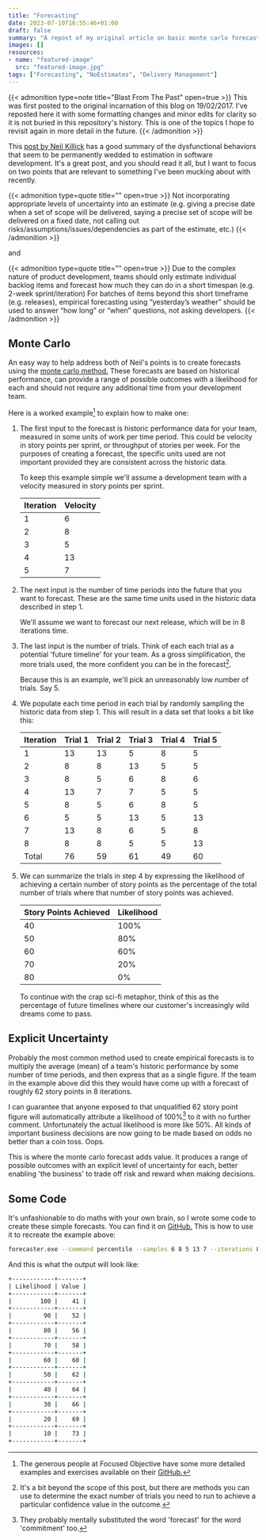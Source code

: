```yaml
---
title: "Forecasting"
date: 2023-07-10T16:55:46+01:00
draft: false
summary: "A repost of my original article on basic monte carlo forecasting."
images: []
resources:
- name: "featured-image"
  src: "featured-image.jpg"
tags: ["Forecasting", "NoEstimates", "Delivery Management"]
---
```


{{< admonition type=note title="Blast From The Past" open=true >}}
This was first posted to the original incarnation of this blog on 19/02/2017. I've reposted here it with some formatting changes and minor edits for clarity so it is not buried in this repository's history. This is one of the topics I hope to revisit again in more detail in the future.
{{< /admonition >}}

This [post by Neil Killick](https://neilkillick.wordpress.com/2017/01/09/what-would-my-noestimates-book-look-like/) has a good summary of the dysfunctional behaviors that seem to be permanently wedded to estimation in software development. It's a great post, and you should read it all, but I want to focus on two points that are relevant to something I've been mucking about with recently.


{{< admonition type=quote title="" open=true >}}
Not incorporating appropriate levels of uncertainty into an estimate (e.g. giving a precise date when a set of scope will be delivered, saying a precise set of scope will be delivered on a fixed date, not calling out risks/assumptions/issues/dependencies as part of the estimate, etc.)
{{< /admonition >}}

and

{{< admonition type=quote title="" open=true >}}
Due to the complex nature of product development, teams should only estimate individual backlog items and forecast how much they can do in a short timespan (e.g. 2-week sprint/iteration)
For batches of items beyond this short timeframe (e.g. releases), empirical forecasting using “yesterday’s weather” should be used to answer “how long” or “when” questions, not asking developers.
{{< /admonition >}}

## Monte Carlo

An easy way to help address both of Neil's points is to create forecasts using the [monte carlo method.](https://en.wikipedia.org/wiki/Monte_Carlo_method) These forecasts are based on historical performance, can provide a range of possible outcomes with a likelihood for each and should not require any additional time from your development team. 

Here is a worked example[^1] to explain how to make one:

1. The first input to the forecast is historic performance data for your team, measured in some units of work per time period. This could be velocity in story points per sprint, or throughput of stories per week. For the purposes of creating a forecast, the specific units used are not important provided they are consistent across the historic data.

   To keep this example simple we'll assume a development team with a velocity measured in story points per sprint.

   | Iteration     | Velocity      |
   | ------------- | --------------|
   | 1             | 6             |
   | 2             | 8             |
   | 3             | 5             |
   | 4             | 13            |
   | 5             | 7             |

2. The next input is the number of time periods into the future that you want to forecast. These are the same time units used in the historic data described in step 1. 

   We'll assume we want to forecast our next release, which will be in 8 iterations time.      

3. The last input is the number of trials. Think of each each trial as a potential 'future timeline' for your team. As a gross simplification, the more trials used, the more confident you can be in the forecast[^2].

   Because this is an example, we'll pick an unreasonably low number of trials. Say 5.

4. We populate each time period in each trial by randomly sampling the historic data from step 1. This will result in a data set that looks a bit like this:

   | Iteration | Trial 1 | Trial 2 | Trial 3 | Trial 4 | Trial 5 |
   | --------- | ------- | ------- | ------- | ------- | ------- |
   | 1         |     13  |     13  |      5  |       8 |       5 |
   | 2         |     8   |     8   |     13  |       5 |       5 |
   | 3         |     8   |     5   |      6  |       8 |       6 |
   | 4         |     13  |     7   |      7  |       5 |       5 |
   | 5         |     8   |     5   |      6  |       8 |       5 |
   | 6         |     5   |     5   |     13  |       5 |      13 |
   | 7         |    13   |     8   |      6  |       5 |       8 |
   | 8         |     8   |     8   |      5  |       5 |      13 |
   | Total     |    76   |    59   |     61  |      49 |      60 |

5. We can summarize the trials in step 4 by expressing the likelihood of achieving a certain number of story points as the percentage of the total number of trials where that number of
story points was achieved.
  
   | Story Points Achieved | Likelihood |
   | --------------------- | ---------- |
   | 40                    |      100%  |
   | 50                    |       80%  |
   | 60                    |       60%  |
   | 70                    |       20%  |
   | 80                    |        0%  |

   To continue with the crap sci-fi metaphor, think of this as the percentage of future timelines where our customer's increasingly wild dreams come to pass.
 
## Explicit Uncertainty

Probably the most common method used to create empirical forecasts is to multiply the average (mean) of a team's historic performance by some number of time periods, and then express that as a single figure. If the team in the example above did this they would have come up with a forecast of roughly 62 story points in 8 iterations. 

I can guarantee that anyone exposed to that unqualified 62 story point figure will automatically attribute a likelihood of 100%[^3] to it with no further comment. Unfortunately the actual likelihood is more like 50%. All kinds of important business decisions are now going to be made based on odds no better than a coin toss. Oops.

This is where the monte carlo forecast adds value. It produces a range of possible outcomes with an explicit level of uncertainty for each, better enabling 'the business' to trade off risk and reward when making decisions.

## Some Code

It's unfashionable to do maths with your own brain, so I wrote some code to create these simple forecasts. You can find it on [GitHub.](https://github.com/christopher-bimson/Forecaster) This is how to use it to recreate the example above:

```bash
forecaster.exe --command percentile --samples 6 8 5 13 7 --iterations 8 --format pretty
```

And this is what the output will look like:

```bash
+------------+-------+
| Likelihood | Value |
+------------+-------+
|        100 |    41 |
+------------+-------+
|         90 |    52 |
+------------+-------+
|         80 |    56 |
+------------+-------+
|         70 |    58 |
+------------+-------+
|         60 |    60 |
+------------+-------+
|         50 |    62 |
+------------+-------+
|         40 |    64 |
+------------+-------+
|         30 |    66 |
+------------+-------+
|         20 |    69 |
+------------+-------+
|         10 |    73 |
+------------+-------+
```

[^1]: The generous people at Focused Objective have some more detailed examples and exercises available on their [GitHub.](http://bit.ly/SimResources)

[^2]: It's a bit beyond the scope of this post, but there are methods you can use to determine the exact number of trials you need to run to achieve a particular confidence value in the outcome. 

[^3]: They probably mentally substituted the word 'forecast' for the word 'commitment' too.

